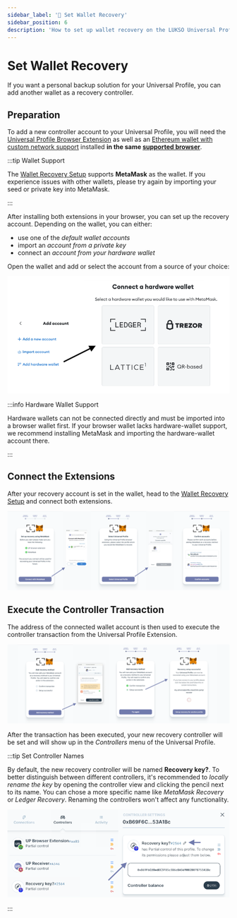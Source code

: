 ```yaml
---
sidebar_label: '👛 Set Wallet Recovery'
sidebar_position: 6
description: 'How to set up wallet recovery on the LUKSO Universal Profile Extension?'
---
```


# Set Wallet Recovery

If you want a personal backup solution for your Universal Profile, you can add another wallet as a recovery controller.

## Preparation

To add a new controller account to your Universal Profile, you will need the [Universal Profile Browser Extension](https://chromewebstore.google.com/detail/universal-profiles/abpickdkkbnbcoepogfhkhennhfhehfn) as well as an [Ethereum wallet with custom network support](../../general/wallet-support.md) installed **in the same [supported browser](../introduction.md#which-browsers-does-the-extension-support)**.

:::tip Wallet Support

The [Wallet Recovery Setup](https://my.universalprofile.cloud/3rd-party/add-recovery) supports **MetaMask** as the wallet. If you experience issues with other wallets, please try again by importing your seed or private key into MetaMask.

:::

After installing both extensions in your browser, you can set up the recovery account. Depending on the wallet, you can either:

- use one of the _default wallet accounts_
- import an _account from a private key_
- connect an _account from your hardware wallet_

Open the wallet and add or select the account from a source of your choice:

<div style={{textAlign: 'center'}}>

<img
    src="/img/extension/3rd-party-import.png"
    alt="3rd-party Account Import"
    width="600"
/>

</div>

:::info Hardware Wallet Support

Hardware wallets can not be connected directly and must be imported into a browser wallet first. If your browser wallet lacks hardware-wallet support, we recommend installing MetaMask and importing the hardware-wallet account there.

:::

## Connect the Extensions

After your recovery account is set in the wallet, head to the [Wallet Recovery Setup](https://my.universalprofile.cloud/3rd-party/add-recovery) and connect both extensions.

![Connect the Extensions](/img/extension/set-recovery-1.png)

## Execute the Controller Transaction

The address of the connected wallet account is then used to execute the controller transaction from the Universal Profile Extension.

![Execute the Controller Transaction](/img/extension/set-recovery-2.png)

After the transaction has been executed, your new recovery controller will be set and will show up in the _Controllers_ menu of the Universal Profile.

:::tip Set Controller Names

By default, the new recovery controller will be named **Recovery key?**. To better distinguish between different controllers, it's recommended to _locally rename the key_ by opening the controller view and clicking the pencil next to its name. You can chose a more specific name like _MetaMask Recovery_ or _Ledger Recovery_. Renaming the controllers won't affect any functionality.

<img
    src="/img/extension/controller-recovery-rename.png"
    alt="Controller Name Change"
    width="600"
/>

:::
